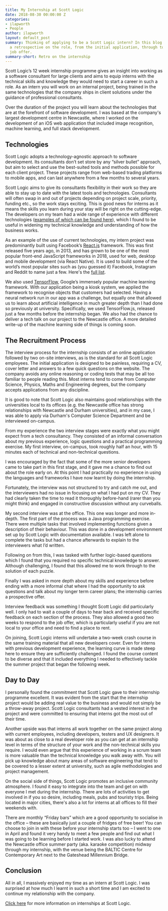 ```yaml
---
title: My Internship at Scott Logic
date: 2018-08-30 00:00:00 Z
categories:
- ilapworth
- People
author: ilapworth
layout: default_post
summary: Thinking of applying to be a Scott Logic intern? In this blog post I give
  a retrospective on the role, from the initial application, through to the prospective
  job offer.
summary-short: Retro on the internship
---
```


Scott Logic’s 12 week internship programme gives an insight into working as a software consultant for large clients and aims to equip interns with the technical skills and knowledge they would need to start a career in such a role. As an intern you will work on an internal project, being trained in the same technologies that the company ships in client solutions under the guidance of professional consultants.

Over the duration of the project you will learn about the technologies that are at the forefront of software development. I was based at the company's largest development centre in Newcastle, where I worked on the development of an iOS web application that included image recognition, machine learning, and full stack development.

## Technologies

Scott Logic adopts a technology-agnostic approach to software development. Its consultants don’t set store by any “silver bullet” approach, but aim to select and use the best-suited tools and methods possible for each client project. These projects range from web-based trading platforms to mobile apps, and can last anywhere from a few months to several years.

Scott Logic aims to give its consultants flexibility in their work so they are able to stay up to date with the latest tools and technologies. Consultants will often swap in and out of projects depending on project scale, priority, funding etc., so the work stays exciting. This is good news for interns as it means the skills you learn during your stay will be right on the cutting-edge. The developers on my team had a wide range of experience with different technologies ([examples of which can be found here](https://www.scottlogic.com/our-work/case-studies/)), which I found to be useful in widening my technical knowledge and understanding of how the business works.

As an example of the use of current technologies, my intern project was predominantly built using Facebook’s [React.js](https://reactjs.org/) framework. This was first released five years ago, in 2013, and has grown to be one of the most popular front-end JavaScript frameworks in 2018, used for web, desktop and mobile development (via React Native). It is used to build some of the world’s most popular sites such as (you guessed it) Facebook, Instagram and Reddit to name just a few. Here's the [full list](https://github.com/facebook/react/wiki/Sites-Using-React).

We also used [TensorFlow](https://www.tensorflow.org/), Google’s immensely popular machine learning framework. With our application being a kiosk system, we applied the framework to recognise objects that customers had selected. Having a neural network run in our app was a challenge, but equally one that allowed us to learn about artificial intelligence in much greater depth than I had done so previously at university. Specifically, we used TensorFlow.js, released just a few months before the internship began. We also had the chance to deliver a tech talk on our project to the Newcastle office. A more detailed write-up of the machine learning side of things is coming soon.

## The Recruitment Process

The interview process for the internship consists of an online application followed by two on-site interviews, as is the standard for all Scott Logic employees. The initial application is designed to be painless, requiring a CV, cover letter and answers to a few quick questions on the website. The company avoids any online reasoning or coding tests that may be all too familiar to people reading this. Most interns tend to come from Computer Science, Physics, Maths and Engineering degrees, but the company accepts applications from any discipline.

It is good to note that Scott Logic also maintains good relationships with the universities local to its offices (e.g. the Newcastle office has strong relationships with Newcastle and Durham universities), and in my case, I was able to apply via Durham's Computer Science Department and be interviewed on-campus.

From my experience the two interview stages were exactly what you might expect from a tech consultancy. They consisted of an informal conversation about my previous experience, logic questions and a practical programming exercise. My first interview, on-campus, took roughly half an hour, with 15 minutes each of technical and non-technical questions.

I was encouraged by the fact that some of the more senior developers came to take part in this first stage, and it gave me a chance to find out about the role early on. At this point I had practically no experience in using the languages and frameworks I have now learnt by doing the internship.

Fortunately, the interview was not structured to try and catch me out, and the interviewers had no issue in focusing on what I had put on my CV. They had clearly taken the time to read it thoroughly before-hand (rarer than you might think) and engaged in constructive discussion without any curveballs.

My second interview was at the office. This one was longer and more in-depth. The first part of the process was a Java programming exercise. There were multiple tasks that involved implementing functions given a description of their behaviour. This was done in a development environment set up by Scott Logic with documentation available. I was left alone to complete the tasks but had a chance afterwards to explain to the interviewers what I’d written.

Following on from this, I was tasked with further logic-based questions which I found that you required no specific technical knowledge to answer. Although challenging, I found that this allowed me to work through to the solution of each puzzle.

Finally I was asked in more depth about my skills and experience before ending with a more informal chat where I had the opportunity to ask questions and talk about my longer term career plans; the internship carries a prospective offer.

Interview feedback was something I thought Scott Logic did particularly well. I only had to wait a couple of days to hear back and received specific feedback on each section of the process. They also allowed a good two weeks to respond to the job offer, which is particularly useful if you are not local to your office and need to find a place to rent.

On joining, Scott Logic interns will undertake a two-week crash course in the same training material that all new developers cover. Even for interns with previous development experience, the learning curve is made steep here to ensure they are sufficiently challenged. I found the course content to be diverse and that it included everything I needed to effectively tackle the summer project that began the following week.

## Day to Day

I personally found the commitment that Scott Logic gave to their internship programme excellent. It was evident from the start that the internship project would be adding real value to the business and would not simply be a throw-away project. Scott Logic consultants had a vested interest in the project and were committed to ensuring that interns got the most out of their time.

Another upside was that interns all work together on the same project along with current employees, including developers, testers and UX designers. It was about as close to a real developer role as you can get at an internship level in terms of the structure of your work and the non-technical skills you require. I would even argue that this experience of working in a scrum team is more valuable than the technical knowledge you walk away with. You will pick up knowledge about many areas of software engineering that tend to be covered to a lesser extent at university, such as agile methodologies and project management.

On the social side of things, Scott Logic promotes an inclusive community atmosphere. I found it easy to integrate into the team and get on with everyone I met during the internship. There are lots of activities to get involved in if you so desire, including meals, pubs and touristy trips. Being located in major cities, there's also a lot for interns at all offices to fill their weekends with.

There are monthly “Friday bars” which are a good opportunity to socialise in the office – these are basically just a couple of fridges of free beer! You can choose to join in with these before your internship starts too – I went to one in April and found it very handy to meet a few people and find out what I was going to be learning before I started work. I was also lucky to attend the Newcastle office summer party (aka. karaoke competition) midway through my internship, with the venue being the BALTIC Centre for Contemporary Art next to the Gateshead Millennium Bridge.

## Conclusion

All in all, I massively enjoyed my time as an intern at Scott Logic. I was surprised at how much I learnt in such a short time and I am excited to continue my relationship with the company.

[Click here](https://www.scottlogic.com/careers/paid-interns/) for more information on internships at Scott Logic.
